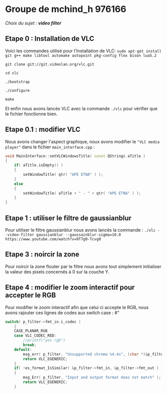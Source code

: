 # Groupe de mchind_h 976166
_Choix du sujet : **video filter**_

## Etape 0 : Installation de VLC
Voici les commandes utilisé pour l'Installation de VLC:
```sudo apt-get install git g++ make libtool automake autopoint pkg-config flex bison lua5.2```

```git clone git://git.videolan.org/vlc.git```

```cd vlc```

```./bootstrap```

```./configure```

```make```

Et enfin nous avons lancés VLC avec la commande ```./vlc``` pour vérifier que le fichier fonctionne bien.

## Etape 0.1 : modifier VLC
Nous avons changer l'aspect graphique, noux avons modifier le `"VLC media player"` dans le fichier `main_interface.cpp` :

```cpp
void MainInterface::setVLCWindowsTitle( const QString& aTitle )
{
    if( aTitle.isEmpty() )
    {
        setWindowTitle( qtr( "APE ETNA" ) );
    }
    else
    {
        setWindowTitle( aTitle + " - " + qtr( "APE ETNA" ) );
    }
}
```
## Etape 1 : utiliser le filtre de gaussianblur

Pour utiliser le filtre gaussianblur nous avons lancés la commande : 
`./vlc --video-filter gaussianblur --gaussainblur-sigma=10.0 https://www.youtube.com/watch?v=9T7g0-Tcvg0`

## Etape 3 : noircir la zone

Pour noircir la zone flouter par le filtre nous avons tout simplement initialiser la valeur des pixels concernés à 0 sur la couche Y.

## Etape 4 : modifier le zoom interactif pour accepter le RGB

Pour modifier le zoom interactif afin que celui ci accepte le RGB, nous avons rajouter ces lignes de codes aux switch case : #"

```C
switch( p_filter->fmt_in.i_codec )
    {
    CASE_PLANAR_RGB
    case VLC_CODEC_RED:
        //printf("yes rgb")
        break;
    default:
        msg_err( p_filter, "Unsupported chroma %4.4s", (char *)&p_filter->fmt_in.i_codec );
        return VLC_EGENERIC;
    }
    if( !es_format_IsSimilar( &p_filter->fmt_in, &p_filter->fmt_out ) )
    {
        msg_Err( p_filter, "Input and output format does not match" );
        return VLC_EGENERIC;
    }
```
